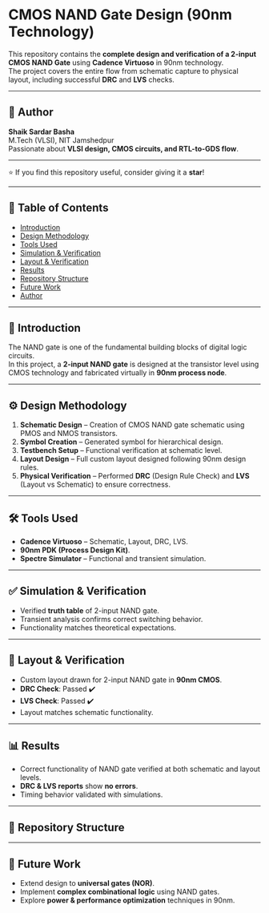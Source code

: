 # CMOS NAND Gate Design (90nm Technology)

This repository contains the **complete design and verification of a 2-input CMOS NAND Gate** using **Cadence Virtuoso** in 90nm technology.  
The project covers the entire flow from schematic capture to physical layout, including successful **DRC** and **LVS** checks.

---

## 👤 Author
**Shaik Sardar Basha**  
M.Tech (VLSI), NIT Jamshedpur  
Passionate about **VLSI design, CMOS circuits, and RTL-to-GDS flow**.  

---

⭐ If you find this repository useful, consider giving it a **star**!

---

## 📌 Table of Contents
- [Introduction](#introduction)
- [Design Methodology](#design-methodology)
- [Tools Used](#tools-used)
- [Simulation & Verification](#simulation--verification)
- [Layout & Verification](#layout--verification)
- [Results](#results)
- [Repository Structure](#repository-structure)
- [Future Work](#future-work)
- [Author](#author)

---

## 📝 Introduction
The NAND gate is one of the fundamental building blocks of digital logic circuits.  
In this project, a **2-input NAND gate** is designed at the transistor level using CMOS technology and fabricated virtually in **90nm process node**.

---

## ⚙️ Design Methodology
1. **Schematic Design** – Creation of CMOS NAND gate schematic using PMOS and NMOS transistors.  
2. **Symbol Creation** – Generated symbol for hierarchical design.  
3. **Testbench Setup** – Functional verification at schematic level.  
4. **Layout Design** – Full custom layout designed following 90nm design rules.  
5. **Physical Verification** – Performed **DRC** (Design Rule Check) and **LVS** (Layout vs Schematic) to ensure correctness.  

---

## 🛠️ Tools Used
- **Cadence Virtuoso** – Schematic, Layout, DRC, LVS.  
- **90nm PDK (Process Design Kit)**.  
- **Spectre Simulator** – Functional and transient simulation.  

---

## ✅ Simulation & Verification
- Verified **truth table** of 2-input NAND gate.  
- Transient analysis confirms correct switching behavior.  
- Functionality matches theoretical expectations.  

---

## 🧩 Layout & Verification
- Custom layout drawn for 2-input NAND gate in **90nm CMOS**.  
- **DRC Check**: Passed ✔️  
- **LVS Check**: Passed ✔️  
- Layout matches schematic functionality.  

---

## 📊 Results
- Correct functionality of NAND gate verified at both schematic and layout levels.  
- **DRC & LVS reports** show **no errors**.  
- Timing behavior validated with simulations.  

---

## 📂 Repository Structure


---

## 🚀 Future Work
- Extend design to **universal gates (NOR)**.  
- Implement **complex combinational logic** using NAND gates.  
- Explore **power & performance optimization** techniques in 90nm.  



